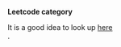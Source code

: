 **Leetcode category**<br>

It is a good idea to look up [here](https://github.com/jianminchen/leetcode_category)<br>.
